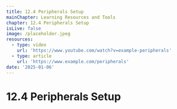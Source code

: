 ```yaml
---
title: 12.4 Peripherals Setup
mainChapter: Learning Resources and Tools
chapter: 12.4 Peripherals Setup
isLive: false
image: /placeholder.jpeg
resources:
  - type: video
    url: 'https://www.youtube.com/watch?v=example-peripherals'
  - type: article
    url: 'https://www.example.com/peripherals'
date: '2025-01-06'
---
```


# 12.4 Peripherals Setup
